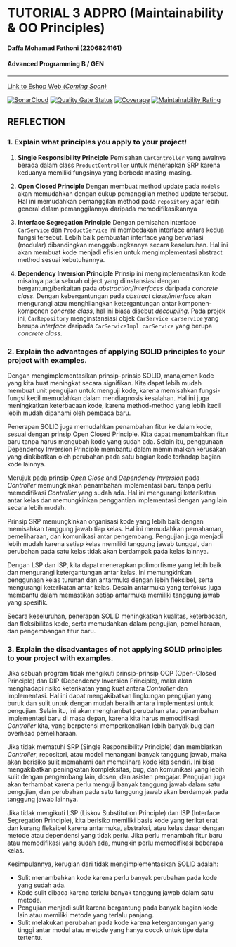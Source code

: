# TUTORIAL 3 ADPRO  (Maintainability & OO Principles)
#### Daffa Mohamad Fathoni (2206824161)
#### Advanced Programming B / GEN

<hr>

[Link to Eshop Web *(Coming Soon)*]()

[![SonarCloud](https://sonarcloud.io/images/project_badges/sonarcloud-orange.svg)](https://sonarcloud.io/summary/new_code?id=fathonidf-adpro_eshop-tutorial-3) 
[![Quality Gate Status](https://sonarcloud.io/api/project_badges/measure?project=fathonidf-adpro_eshop-tutorial-3&metric=alert_status)](https://sonarcloud.io/summary/new_code?id=fathonidf-adpro_eshop-tutorial-3) [![Coverage](https://sonarcloud.io/api/project_badges/measure?project=fathonidf-adpro_eshop-tutorial-3&metric=coverage)](https://sonarcloud.io/summary/new_code?id=fathonidf-adpro_eshop-tutorial-3) [![Maintainability Rating](https://sonarcloud.io/api/project_badges/measure?project=fathonidf-adpro_eshop-tutorial-3&metric=sqale_rating)](https://sonarcloud.io/summary/new_code?id=fathonidf-adpro_eshop-tutorial-3)

## REFLECTION

### 1. Explain what principles you apply to your project!

1. **Single Responsibility Principle**
Pemisahan `CarController` yang awalnya berada dalam class `ProductController` untuk menerapkan SRP karena keduanya memiliki fungsinya yang berbeda masing-masing.

2. **Open Closed Principle**
Dengan membuat method update pada `models` akan memudahkan dengan cukup pemanggilan method update tersebut. Hal ini memudahkan pemanggilan method pada `repository` agar lebih general dalam pemanggilannya daripada memodifikasikannya

3. **Interface Segregation Principle**
Dengan pemisahan interface `CarService` dan `ProductService` ini membedakan interface antara kedua fungsi tersebut. Lebih baik pembuatan interface yang bervariasi (modular) dibandingkan menggabungkannya secara keseluruhan. Hal ini akan membuat kode menjadi efisien untuk mengimplementasi abstract method sesuai kebutuhannya.

4. **Dependency Inversion Principle**
Prinsip ini mengimplementasikan kode misalnya pada sebuah object yang diinstansiasi dengan bergantung/berkaitan pada *abstraction/interfaces* daripada *concrete class*. Dengan kebergantungan pada *abstract class/interface* akan mengurangi atau menghilangkan ketergantungan antar komponen-komponen *concrete class*, hal ini biasa disebut *decoupling*. Pada projek ini, `CarRepository` menginstansiasi objek `CarService carservice` yang berupa *interface* daripada `CarServiceImpl carService` yang berupa *concrete class*.


### 2. Explain the advantages of applying SOLID principles to your project with examples.

Dengan mengimplementasikan prinsip-prinsip SOLID, manajemen kode yang kita buat meningkat secara signifikan. Kita dapat lebih mudah membuat unit pengujian untuk menguji kode, karena memisahkan fungsi-fungsi kecil memudahkan dalam mendiagnosis kesalahan. Hal ini juga meningkatkan keterbacaan kode, karena method-method yang lebih kecil lebih mudah dipahami oleh pembaca baru.

Penerapan SOLID juga memudahkan penambahan fitur ke dalam kode, sesuai dengan prinsip Open Closed Principle. Kita dapat menambahkan fitur baru tanpa harus mengubah kode yang sudah ada. Selain itu, penggunaan Dependency Inversion Principle membantu dalam meminimalkan kerusakan yang diakibatkan oleh perubahan pada satu bagian kode terhadap bagian kode lainnya.

Merujuk pada prinsip *Open Close* and *Dependency Inversion* pada *Controller* memungkinkan penambahan implementasi baru tanpa perlu memodifikasi *Controller* yang sudah ada. Hal ini mengurangi keterikatan antar kelas dan memungkinkan penggantian implementasi dengan yang lain secara lebih mudah.

Prinsip SRP memungkinkan organisasi kode yang lebih baik dengan memisahkan tanggung jawab tiap kelas. Hal ini memudahkan pemahaman, pemeliharaan, dan komunikasi antar pengembang. Pengujian juga menjadi lebih mudah karena setiap kelas memiliki tanggung jawab tunggal, dan perubahan pada satu kelas tidak akan berdampak pada kelas lainnya.

Dengan LSP dan ISP, kita dapat menerapkan polimorfisme yang lebih baik dan mengurangi ketergantungan antar kelas. Ini memungkinkan penggunaan kelas turunan dan antarmuka dengan lebih fleksibel, serta mengurangi keterikatan antar kelas. Desain antarmuka yang terfokus juga membantu dalam memastikan setiap antarmuka memiliki tanggung jawab yang spesifik.

Secara keseluruhan, penerapan SOLID meningkatkan kualitas, keterbacaan, dan fleksibilitas kode, serta memudahkan dalam pengujian, pemeliharaan, dan pengembangan fitur baru.

### 3. Explain the disadvantages of not applying SOLID principles to your project with examples.

Jika sebuah program tidak mengikuti prinsip-prinsip OCP (Open-Closed Principle) dan DIP (Dependency Inversion Principle), maka akan menghadapi risiko keterikatan yang kuat antara *Controller* dan implementasi. Hal ini dapat mengakibatkan lingkungan pengujian yang buruk dan sulit untuk dengan mudah beralih antara implementasi untuk pengujian. Selain itu, ini akan menghambat perubahan atau penambahan implementasi baru di masa depan, karena kita harus memodifikasi *Controller* kita, yang berpotensi memperkenalkan lebih banyak bug dan overhead pemeliharaan.

Jika tidak mematuhi SRP (Single Responsibility Principle) dan membiarkan *Controller*, repositori, atau model menangani banyak tanggung jawab, maka akan berisiko sulit memahami dan memelihara kode kita sendiri. Ini bisa mengakibatkan peningkatan kompleksitas, bug, dan komunikasi yang lebih sulit dengan pengembang lain, dosen, dan asisten pengajar. Pengujian juga akan terhambat karena perlu menguji banyak tanggung jawab dalam satu pengujian, dan perubahan pada satu tanggung jawab akan berdampak pada tanggung jawab lainnya.

Jika tidak mengikuti LSP (Liskov Substitution Principle) dan ISP (Interface Segregation Principle), kita berisiko memiliki basis kode yang terikat erat dan kurang fleksibel karena antarmuka, abstraksi, atau kelas dasar dengan metode atau dependensi yang tidak perlu. Jika perlu menambah fitur baru atau memodifikasi yang sudah ada, mungkin perlu memodifikasi beberapa kelas.

Kesimpulannya, kerugian dari tidak mengimplementasikan SOLID adalah:

- Sulit menambahkan kode karena perlu banyak perubahan pada kode yang sudah ada.
- Kode sulit dibaca karena terlalu banyak tanggung jawab dalam satu metode.
- Pengujian menjadi sulit karena bergantung pada banyak bagian kode lain atau memiliki metode yang terlalu panjang.
- Sulit melakukan perubahan pada kode karena ketergantungan yang tinggi antar modul atau metode yang hanya cocok untuk tipe data tertentu.